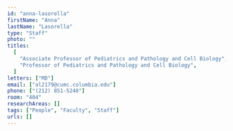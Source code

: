 ```yaml
---
id: "anna-lasorella"
firstName: "Anna"
lastName: "Lasorella"
type: "Staff"
photo: ""
titles:
  [
    "Associate Professor of Pediatrics and Pathology and Cell Biology",
    "Professor of Pediatrics and Pathology and Cell Biology",
  ]
letters: ["MD"]
email: ["al2179@cumc.columbia.edu"]
phone: ["(212) 851-5240"]
room: "404"
researchAreas: []
tags: ["People", "Faculty", "Staff"]
urls: []
---
```

